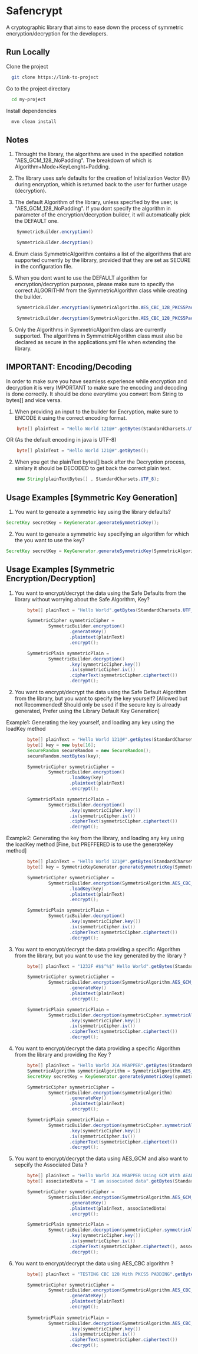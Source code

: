 
# Safencrypt

A cryptographic library that aims to ease down the process of symmetric encryption/decryption for the developers. 





## Run Locally

Clone the project

```bash
  git clone https://link-to-project
```

Go to the project directory

```bash
  cd my-project
```

Install dependencies

```bash
  mvn clean install
```




## Notes

1. Throught the library, the algorithms are used in the specified notation "AES_GCM_128_NoPadding". The breakdown of which is Algorithm+Mode+KeyLenght+Padding. 

2. The library uses safe defaults for the creation of Initialization Vector (IV) during encryption, which is returned back to the user for further usage (decryption).

3. The default Algorithm of the library, unless specified by the user, is "AES_GCM_128_NoPadding". If you dont specify the algorithm in parameter of the encryption/decryption builder, it will automatically pick the DEFAULT one. 

```java
    SymmetricBuilder.encryption()
```

```java
    SymmetricBuilder.decryption()
```

4. Enum class SymmetricAlgorithm contains a list of the algorithms that are supported currently by the library, provided that they are set as SECURE in the configuration file. 

5. When you dont want to use the DEFAULT algorithm for encryption/decryption purposes, please make sure to specify the correct ALGORITHM from the SymmetricAlgorithm class while creating the builder.

```java
    SymmetricBuilder.encryption(SymmetricAlgorithm.AES_CBC_128_PKCS5Padding)
```

```java
    SymmetricBuilder.decryption(SymmetricAlgorithm.AES_CBC_128_PKCS5Padding)
```

5. Only the Algorithms in SymmetricAlgorithm class are currently supported. The algorithms in SymmetricAlgorithm class must also be declared as secure in the applications.yml file when extending the library. 
## IMPORTANT: Encoding/Decoding

In order to make sure you have seamless experience while encryption and decryption it is very IMPORTANT to make sure the encoding and decoding is done correctly. It should be done everytime you convert from String to bytes[] and vice versa. 


1. When providing an input to the builder for Encryption, make sure to ENCODE it using the correct encoding format. 

```java
    byte[] plainText = "Hello World 121@#".getBytes(StandardCharsets.UTF_8);
```

OR (As the default encoding in java is UTF-8)

```java
    byte[] plainText = "Hello World 121@#".getBytes();
```

2. When you get the plainText bytes[] back after the Decryption process, simlary it should be DECODED to get back the correct plain text. 

```java
    new String(plainTextBytes[] , StandardCharsets.UTF_8);
```
## Usage Examples [Symmetric Key Generation]

1. You want to geneate a symmetric key using the library defaults?

```java
SecretKey secretKey = KeyGenerator.generateSymmetricKey();
```

2. You want to geneate a symmetric key specifying an algorithm for which the you want to use the key?

```java
SecretKey secretKey = KeyGenerator.generateSymmetricKey(SymmetricAlgorithm.AES_GCM_128_NoPadding);
```

## Usage Examples [Symmetric Encryption/Decryption]

1. You want to encrypt/decrypt the data using the Safe Defaults from the library without worrying about the Safe Algorithm, Key?

```java
        byte[] plainText = "Hello World".getBytes(StandardCharsets.UTF_8);

        SymmetricCipher symmetricCipher =
                SymmetricBuilder.encryption()
                        .generateKey()
                        .plaintext(plainText)
                        .encrypt();

        SymmetricPlain symmetricPlain =
                SymmetricBuilder.decryption()
                        .key(symmetricCipher.key())
                        .iv(symmetricCipher.iv())
                        .cipherText(symmetricCipher.ciphertext())
                        .decrypt();
```

2. You want to encrypt/decrypt the data using the Safe Default Algorithm from the library, but you want to specify the key yourself? [Allowed but not Recommended! Should only be used if the secure key is already generated, Prefer using the Library Default Key Generation]

Example1: Generating the key yourself, and loading any key using the loadKey method
```java
        byte[] plainText = "Hello World 121@#".getBytes(StandardCharsets.UTF_8);
        byte[] key = new byte[16];
        SecureRandom secureRandom = new SecureRandom();
        secureRandom.nextBytes(key);

        SymmetricCipher symmetricCipher =
                SymmetricBuilder.encryption()
                        .loadKey(key)
                        .plaintext(plainText)
                        .encrypt();

        SymmetricPlain symmetricPlain =
                SymmetricBuilder.decryption()
                        .key(symmetricCipher.key())
                        .iv(symmetricCipher.iv())
                        .cipherText(symmetricCipher.ciphertext())
                        .decrypt();
```

Example2: Generating the key from the library, and loading any key using the loadKey method [Fine, but PREFFERED is to use the generateKey method]

```java
        byte[] plainText = "Hello World 121@#".getBytes(StandardCharsets.UTF_8);
        byte[] key = SymmetricKeyGenerator.generateSymmetricKey(SymmetricAlgorithm.AES_CBC_128_PKCS5Padding);

        SymmetricCipher symmetricCipher =
                SymmetricBuilder.encryption(SymmetricAlgorithm.AES_CBC_128_PKCS5Padding)
                        .loadKey(key)
                        .plaintext(plainText)
                        .encrypt();

        SymmetricPlain symmetricPlain =
                SymmetricBuilder.decryption()
                        .key(symmetricCipher.key())
                        .iv(symmetricCipher.iv())
                        .cipherText(symmetricCipher.ciphertext())
                        .decrypt();
```

3. You want to encrypt/decrypt the data providing a specific Algorithm from the library, but you want to use the key generated by the library ?

```java
        byte[] plainText = "1232F #$$^%$^ Hello World".getBytes(StandardCharsets.UTF_8);

        SymmetricCipher symmetricCipher =
                SymmetricBuilder.encryption(SymmetricAlgorithm.AES_GCM_256_NoPadding)
                        .generateKey()
                        .plaintext(plainText)
                        .encrypt();

        SymmetricPlain symmetricPlain =
                SymmetricBuilder.decryption(symmetricCipher.symmetricAlgorithm())
                        .key(symmetricCipher.key())
                        .iv(symmetricCipher.iv())
                        .cipherText(symmetricCipher.ciphertext())
                        .decrypt();
```

4. You want to encrypt/decrypt the data providing a specific Algorithm from the library and providing the Key ?

```java
        byte[] plainText = "Hello World JCA WRAPPER".getBytes(StandardCharsets.UTF_8);
        SymmetricAlgorithm symmetricAlgorithm = SymmetricAlgorithm.AES_GCM_192_NoPadding;
        SecretKey secretKey = KeyGenerator.generateSymmetricKey(symmetricAlgorithm);

        SymmetricCipher symmetricCipher =
                SymmetricBuilder.encryption(symmetricAlgorithm)
                        .generateKey()
                        .plaintext(plainText)
                        .encrypt();

        SymmetricPlain symmetricPlain =
                SymmetricBuilder.decryption(symmetricCipher.symmetricAlgorithm())
                        .key(symmetricCipher.key())
                        .iv(symmetricCipher.iv())
                        .cipherText(symmetricCipher.ciphertext())
                        .decrypt();
```

5. You want to encrypt/decrypt the data using AES_GCM and also want to sepcify the Associated Data ?

```java
        byte[] plainText = "Hello World JCA WRAPPER Using GCM With AEAD".getBytes(StandardCharsets.UTF_8);
        byte[] associatedData = "I am associated data".getBytes(StandardCharsets.UTF_8);

        SymmetricCipher symmetricCipher =
                SymmetricBuilder.encryption(SymmetricAlgorithm.AES_GCM_128_NoPadding)
                        .generateKey()
                        .plaintext(plainText, associatedData)
                        .encrypt();

        SymmetricPlain symmetricPlain =
                SymmetricBuilder.decryption(symmetricCipher.symmetricAlgorithm())
                        .key(symmetricCipher.key())
                        .iv(symmetricCipher.iv())
                        .cipherText(symmetricCipher.ciphertext(), associatedData)
                        .decrypt();
```

6. You want to encrypt/decrypt the data using AES_CBC algorithm ?

```java
        byte[] plainText = "TESTING CBC 128 With PKCS5 PADDING".getBytes(StandardCharsets.UTF_8);

        SymmetricCipher symmetricCipher =
                SymmetricBuilder.encryption(SymmetricAlgorithm.AES_CBC_128_PKCS5Padding)
                        .generateKey()
                        .plaintext(plainText)
                        .encrypt();
        
        SymmetricPlain symmetricPlain =
                SymmetricBuilder.decryption(SymmetricAlgorithm.AES_CBC_128_PKCS5Padding)
                        .key(symmetricCipher.key())
                        .iv(symmetricCipher.iv())
                        .cipherText(symmetricCipher.ciphertext())
                        .decrypt();

```